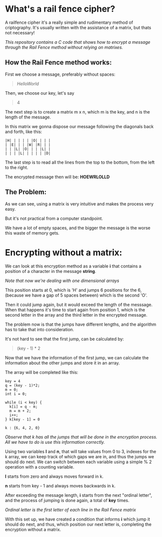 # What's a rail fence cipher?

A railfence cipher it's a really simple and rudimentary method of criptography.
It's usually written with the assistance of a matrix, but thats not necessary!

*This repository contains a C code that shows how to encrypt a message through the Rail Fence method without relying on matrixes.*

## How the Rail Fence method works:

First we choose a message, preferably without spaces: 

>*HelloWorld* 

Then, we choose our key, let's say 
>4

The next step is to create a matrix m x n, which m is the key, and n is the length of the message.

In this matrix we gonna dispose our message following the diagonals back and forth, like this:
```
|H| | | | | |O| | | |
| |E| | | |W| |R| | |
| | |L| |O| | | |L| |
| | | |L| | | | | |D|
```
The last step is to read all the lines from the top to the bottom, from the left to the right.

The encrypted message then will be: **HOEWRLOLLD**

## The Problem:

As we can see, using a matrix is very intuitive and makes the process very easy.

But it's not practical from a computer standpoint.

We have a lot of empty spaces, and the bigger the message is the worse this waste of memory gets.

# Encrypting without a matrix:

We can look at this encryption method as a variable **i** that contains a position of a character in the message **string**.

*Note that now we're dealing with one dimensional arrays*

This position starts at 0, which is 'H' and jumps 6 positions for the 6, (because we have a gap of 5 spaces between) which is the second 'O'.

Then it could jump again, but it would exceed the length of the messsage. When that happens it's time to start again from position 1, which is the second letter in the array and the third letter in the encrypted message.

The problem now is that the jumps have different lengths, and the algorithm has to take that into consideration.

It's not hard to see that the first jump, can be calculated by:

> (key - 1) * 2

Now that we have the information of the first jump, we can calculate the information about the other jumps and store it in an array. 

The array will be completed like this:
```
key = 4
q = (key - 1)*2;
m = 0;
int i = 0;

while (i < key) {
  k[i] = q - m;
  m = m + 2;
  i++;
} k[key - 1] = 0

k : {6, 4, 2, 0}
```

*Observe that k has all the jumps that will be done in the encryption process.
All we have to do is use this information correctly.*

Using two variables **l** and **n**, that will take values from 0 to 3, indexes for the k array, we can keep track of which gaps we are in, and thus the jumps we should do next.
We can switch between each variable using a simple % 2 operation with a counting variable.

**l** starts from zero and always moves forward in k.

**n** starts from key - 1 and always moves backwards in k.

After exceeding the message length, **i** starts from the next "ordinal letter", and the process of jumping is done again, a total of **key** times.

*Ordinal letter is the first letter of each line in the Rail Fence matrix*

With this set up, we have created a condition that informs **i** which jump it should do next, and thus, which position our next letter is, completing the encryption without a matrix.
